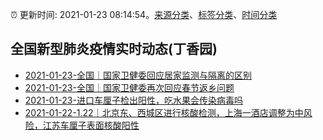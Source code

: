 :alarm_clock: 更新时间: 2021-01-23 08:14:54。[来源分类](../README.md)、[标签分类](../TAGS.md)、[时间分类](../TIMELINE.md)

## 全国新型肺炎疫情实时动态(丁香园)




- [2021-01-23-全国｜国家卫健委回应居家监测与隔离的区别](http://app.cctv.com/special/cportal/detail/arti/index.html?id=ArtixYbEV6HhiILfoes2I8TO210123&isfromapp=1) 
- [2021-01-23-全国｜国家卫健委再次回应春节返乡问题](https://xhpfmapi.zhongguowangshi.com/vh512/share/9715737) 
- [2021-01-23-进口车厘子检出阳性，吃水果会传染病毒吗]() 
- [2021-01-22-1.22｜北京东、西城区进行核酸检测，上海一酒店调整为中风险，江苏车厘子表面核酸阳性](http://app.cctv.com/special/cportal/detail/arti/index.html?id=ArtirUbLsNl5CdN2sE1NQUth210122&isfromapp=1) 